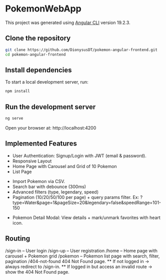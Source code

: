 # PokemonWebApp

This project was generated using [Angular CLI](https://github.com/angular/angular-cli) version 19.2.3.

## Clone the repository

```bash
git clone https://github.com/DionysusDT/pokemon-angular-frontend.git
cd pokemon-angular-frontend
```

## Install dependencies

To start a local development server, run:

```bash
npm install
```

## Run the development server

```bash
ng serve
```

Open your browser at: http://localhost:4200


## Implemented Features
- User Authentication: Signup/Login with JWT (email & password).
- Responsive Layout
- Home Page with Carousel and Grid of 10 Pokemon
- List Page
 + Import Pokemon via CSV.
 + Search bar with debounce (300ms) 
 + Advanced filters (type, legendary, speed) 
 + Pagination (10/20/50/100 per page) + query params filter. Ex: ?type=Water&page=1&pageSize=20&legendary=false&speedRange=101-150
- Pokemon Detail Modal: View details + mark/unmark favorites with heart icon.

## Routing 
/sign-in – User login
/sign-up – User registration
/home – Home page with carousel + Pokemon grid
/pokemon – Pokemon list page with search, filter, pagination
/404-not-found 404 Not Found page.
** If not logged in → always redirect to /sign-in.
** If logged in but access an invalid route → show the 404 Not Found page.
